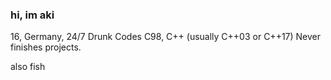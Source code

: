 ### hi, im aki

16, Germany, 24/7 Drunk
Codes C98, C++ (usually C++03 or C++17)
Never finishes projects.

also fish
